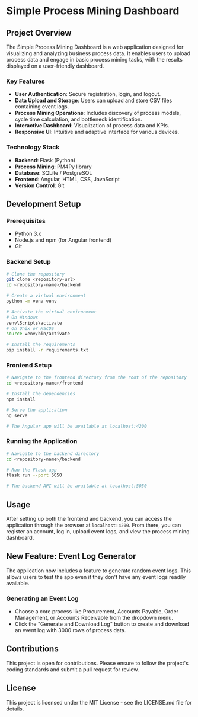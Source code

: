 # Simple Process Mining Dashboard

## Project Overview

The Simple Process Mining Dashboard is a web application designed for visualizing and analyzing business process data. It enables users to upload process data and engage in basic process mining tasks, with the results displayed on a user-friendly dashboard.

### Key Features

- **User Authentication**: Secure registration, login, and logout.
- **Data Upload and Storage**: Users can upload and store CSV files containing event logs.
- **Process Mining Operations**: Includes discovery of process models, cycle time calculation, and bottleneck identification.
- **Interactive Dashboard**: Visualization of process data and KPIs.
- **Responsive UI**: Intuitive and adaptive interface for various devices.

### Technology Stack

- **Backend**: Flask (Python)
- **Process Mining**: PM4Py library
- **Database**: SQLite / PostgreSQL
- **Frontend**: Angular, HTML, CSS, JavaScript
- **Version Control**: Git

## Development Setup

### Prerequisites

- Python 3.x
- Node.js and npm (for Angular frontend)
- Git

### Backend Setup

```sh
# Clone the repository
git clone <repository-url>
cd <repository-name>/backend

# Create a virtual environment
python -m venv venv

# Activate the virtual environment
# On Windows
venv\Scripts\activate
# On Unix or MacOS
source venv/bin/activate

# Install the requirements
pip install -r requirements.txt
```

### Frontend Setup

```sh
# Navigate to the frontend directory from the root of the repository
cd <repository-name>/frontend

# Install the dependencies
npm install

# Serve the application
ng serve

# The Angular app will be available at localhost:4200
```

### Running the Application

```sh
# Navigate to the backend directory
cd <repository-name>/backend

# Run the Flask app
flask run --port 5050

# The backend API will be available at localhost:5050
```

## Usage

After setting up both the frontend and backend, you can access the application through the browser at `localhost:4200`. From there, you can register an account, log in, upload event logs, and view the process mining dashboard.

## New Feature: Event Log Generator

The application now includes a feature to generate random event logs. This allows users to test the app even if they don't have any event logs readily available.

### Generating an Event Log

- Choose a core process like Procurement, Accounts Payable, Order Management, or Accounts Receivable from the dropdown menu.
- Click the "Generate and Download Log" button to create and download an event log with 3000 rows of process data.

## Contributions

This project is open for contributions. Please ensure to follow the project's coding standards and submit a pull request for review.

## License

This project is licensed under the MIT License - see the LICENSE.md file for details.